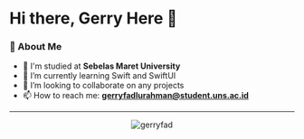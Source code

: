 # Hi there, Gerry Here 👋

### 📝 About Me
- 🔭   I'm studied at **Sebelas Maret University**
- 🌱   I’m currently learning Swift and SwiftUI
- 👯   I’m looking to collaborate on any projects
- 📫   How to reach me: **gerryfadlurahman@student.uns.ac.id**

---

<p align="center"><img align="center" src="https://github-readme-stats.vercel.app/api?username=gerryfad&show_icons=true" alt="gerryfad" /></p>

